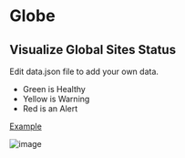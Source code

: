 # Globe

## Visualize Global Sites Status
  Edit data.json file to add your own data.
  
  - Green is Healthy
  - Yellow is Warning
  - Red is an Alert

[Example](http://shrej.github.io/globe)

![image](https://user-images.githubusercontent.com/12212922/59931057-273ad500-9412-11e9-8c93-dce45c08bf4e.png)
